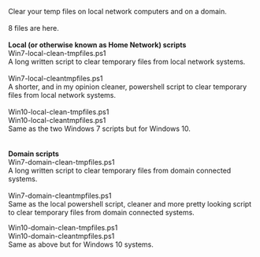 Clear your temp files on local network computers and on a domain.<br />
<br />
8 files are here.<br />
<br />
<b>Local (or otherwise known as Home Network) scripts</b><br />
Win7-local-clean-tmpfiles.ps1<br />
  A long written script to clear temporary files from local network systems.<br />
<br />
Win7-local-cleantmpfiles.ps1<br />
  A shorter, and in my opinion cleaner, powershell script to clear temporary files from local network systems.<br />
  <br />
Win10-local-clean-tmpfiles.ps1<br />
Win10-local-cleantmpfiles.ps1<br />
  Same as the two Windows 7 scripts but for Windows 10.<br />
  <br />
  <br />
<b>Domain scripts</b><br />
Win7-domain-clean-tmpfiles.ps1<br />
  A long written script to clear temporary files from domain connected systems.<br />
<br />
Win7-domain-cleantmpfiles.ps1<br />
  Same as the local powershell script, cleaner and more pretty looking script to clear temporary files from domain connected systems.<br />
  
Win10-domain-clean-tmpfiles.ps1<br />
Win10-domain-cleantmpfiles.ps1<br />
  Same as above but for Windows 10 systems.
